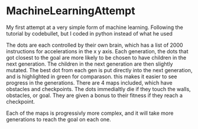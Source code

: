 # MachineLearningAttempt
My first attempt at a very simple form of machine learning. Following the tutorial by codebullet, but I coded in python instead of what he used

The dots are each controlled by their own brain, which has a list of 2000 instructions for accelerations in the x y axis. Each generation, the dots that got closest to the goal
are more likely to be chosen to have children in the next generation. The children in the next generation are then slightly mutated. The best dot from each gen is put directly 
into the next generation, and is highlighted in green for comparason. this makes it easier to see progress in the generations. There are 4 maps included, which have obstacles and 
checkpoints. The dots immedialtly die if they touch the walls, obstacles, or goal. They are given a bonus to their fitness if they reach a checkpoint. 

Each of the maps is progressivly more complex, and it will take more generations to reach the goal on each one. 
